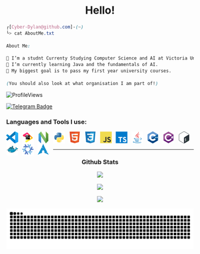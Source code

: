 <h1 align="center"> Hello!</h1>

```css
┌[Cyber-Dylan@github.com]-(~)
└> cat AboutMe.txt

About Me:

🔭 I’m a studnt Currenty Studying Computer Science and AI at Victoria University.
🌱 I’m currently learning Java and the fundamentals of AI.
🥅 My biggest goal is to pass my first year university courses.

(You should also look at what organisation I am part of!)

 ```
![ProfileViews](https://komarev.com/ghpvc/?username=Cyber-Dylan&style=flat&color=blueviolet)

[![Telegram Badge](https://img.shields.io/badge/Telegram-blue?style=for-the-badge&logo=telegram&logoColor=white)](https://t.me/+Ek8F_9qmhrUzODhh)

### Languages and Tools I use:

<img align="left" alt="Visual Studio Code" width="32px" src="https://github.com/devicons/devicon/blob/master/icons/vscode/vscode-original.svg" style="padding-right:10px;" />
<img align="left" alt="JetBrains" width="32px" src="https://github.com/devicons/devicon/blob/master/icons/jetbrains/jetbrains-original.svg" style="padding-right:10px;" />
<img align="left" alt="NeoVim" width="32px" src="https://github.com/devicons/devicon/blob/master/icons/neovim/neovim-original.svg" style="padding-right:10px;" />
<img align="left" alt="Python" width="32px" src="https://github.com/devicons/devicon/blob/master/icons/python/python-original.svg" style="padding-right:10px;" />
<img align="left" alt="HTML5" width="32px" src="https://github.com/devicons/devicon/blob/master/icons/html5/html5-original.svg" style="padding-right:10px;" />
<img align="left" alt="CSS" width="32px" src="https://github.com/devicons/devicon/blob/master/icons/css3/css3-original.svg" style="padding-right:10px;" />
<img align="left" alt="Javascript" width="32px" src="https://github.com/devicons/devicon/blob/master/icons/javascript/javascript-original.svg" style="padding-right:10px;" />
<img align="left" alt="Typescript" width="32px" src="https://github.com/devicons/devicon/blob/master/icons/typescript/typescript-original.svg" style="padding-right:10px;" />
<img align="left" alt="Java" width="32px" src="https://github.com/devicons/devicon/blob/master/icons/java/java-original.svg" style="padding-right:10px;" />
<img align="left" alt="C++" width="32px" src="https://github.com/devicons/devicon/blob/master/icons/cplusplus/cplusplus-original.svg" style="padding-right:10px;" />
<img align="left" alt="C#" width="32px" src="https://github.com/devicons/devicon/blob/master/icons/csharp/csharp-original.svg" style="padding-right:10px;" />
<img align="left" alt="Bash" width="32px" src="https://github.com/devicons/devicon/blob/master/icons/bash/bash-original.svg" style="padding-right:10px;" />
<img align="left" alt="Docker" width="32px" src="https://github.com/devicons/devicon/blob/master/icons/docker/docker-original.svg" style="padding-right:10px;" />
<img align="left" alt="NixOS" width="32px" src="https://github.com/devicons/devicon/blob/master/icons/nixos/nixos-original.svg" style="padding-right:10px;" />
<img align="left" alt="Arch Linux" width="32px" src="https://github.com/devicons/devicon/blob/master/icons/archlinux/archlinux-original.svg" style="padding-right:10px;" />

<br />
<br />

---

<h3 align="center"> Github Stats </h3>

<p align="center">
  <img src="https://github-readme-stats.vercel.app/api?username=Cyber-Dylan&show_icons=true&theme=blue-green&rank_icon=github"/>
</p>

<p align="center">
  <img src="http://github-readme-streak-stats.herokuapp.com?user=Cyber-Dylan&theme=algolia&date_format=j%20M%5B%20Y%5D&border=1A1B27"/>
</p>

<p align="center">
  <img src="https://github-readme-stats.vercel.app/api/top-langs/?username=Cyber-Dylan&layout=pie&theme=blue-green"/>
</p>

<p align="center">
 <img width="1000" src="https://github.com/Cyber-Dylan/Cyber-Dylan/blob/output/github-contribution-grid-snake.svg" alt="snake thing"/>
</p>
